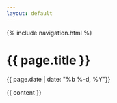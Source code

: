 ```yaml
---
layout: default
---
```


{% include navigation.html %}

<h1>{{ page.title }}</h1>  

{{ page.date | date: "%b %-d, %Y"}}  

{{ content }}  
